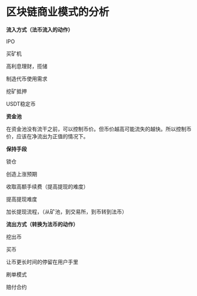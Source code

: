 # 区块链商业模式的分析

**流入方式（法币流入的动作）**

IPO

买矿机

高利息理财，揽储

制造代币使用需求

挖矿抵押

USDT稳定币

**资金池**

在资金池没有流干之前，可以控制币价。但币价越高可能流失的越快。所以控制币价，应该在净流出为正值的情况下。

**保持手段**

锁仓

创造上涨预期

收取高额手续费（提高提现的难度）

提高提现难度

加长提现流程，（从矿池，到交易所，到币转到法币）

**流出方式（转换为法币的动作）**

挖出币

买币

让币更长时间的停留在用户手里

刷单模式

赔付合约